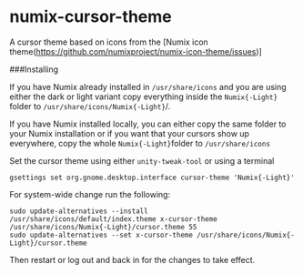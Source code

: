 # numix-cursor-theme

A cursor theme based on icons from the [Numix icon theme(https://github.com/numixproject/numix-icon-theme/issues)]

###Installing 

If you have Numix already installed in `/usr/share/icons` and you are using either the dark or light variant copy everything inside the `Numix{-Light}` folder to `/usr/share/icons/Numix{-Light}`/.

If you have Numix installed locally, you can either copy the same folder to your Numix installation or if you want that your cursors show up everywhere, copy the whole `Numix{-Light}`folder to `/usr/share/icons`

Set the cursor theme using either `unity-tweak-tool` or using a terminal 

    gsettings set org.gnome.desktop.interface cursor-theme 'Numix{-Light}'

For system-wide change run the following:

    sudo update-alternatives --install /usr/share/icons/default/index.theme x-cursor-theme /usr/share/icons/Numix{-Light}/cursor.theme 55
    sudo update-alternatives --set x-cursor-theme /usr/share/icons/Numix{-Light}/cursor.theme

Then restart or log out and back in for the changes to take effect.
